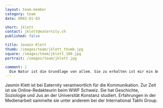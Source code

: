 ```yaml
---
layout: team-member
category: team
date: 0002-01-03

short: jklett
contact: jklett@eaternity.ch
published: false

title: Jasmin Klett
thumb: /images/team/jklett_thumb.jpg
square: /images/team/jklett_180.jpg
portrait: /images/team/jklett.jpg

comment: |
  Die Natur ist die Grundlage von allem. Sie zu erhalten ist mir ein Anliegen. Der Ansatz von Eaternity ist ein Wegweiser in die richtige Richtung.
---
```


Jasmin Klett ist bei Eaternity verantwortlich für die Kommunikation. Zur Zeit ist sie Online-Redakteurin beim WWF Schweiz. Sie hat Geschichte, Soziologie und Jus an der Universität Konstanz studiert. Erfahrungen in der Medienarbeit sammelte sie unter anderem bei der International Takhi Group.